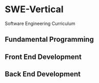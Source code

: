 # SWE-Vertical

Software Engineering Curriculum

## Fundamental Programming
## Front End Development
## Back End Development
